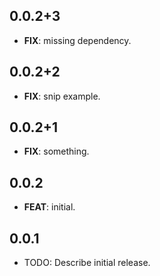 ## 0.0.2+3

 - **FIX**: missing dependency.

## 0.0.2+2

 - **FIX**: snip example.

## 0.0.2+1

 - **FIX**: something.

## 0.0.2

 - **FEAT**: initial.

## 0.0.1

* TODO: Describe initial release.
